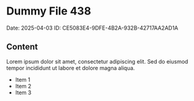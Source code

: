 # Dummy File 438

Date: 2025-04-03
ID: CE5083E4-9DFE-4B2A-932B-42717AA2AD1A

## Content

Lorem ipsum dolor sit amet, consectetur adipiscing elit.
Sed do eiusmod tempor incididunt ut labore et dolore magna aliqua.

* Item 1
* Item 2
* Item 3
